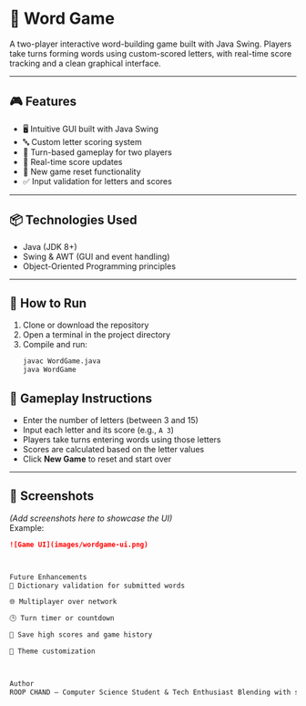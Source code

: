 # 🧠 Word Game

A two-player interactive word-building game built with Java Swing. Players take turns forming words using custom-scored letters, with real-time score tracking and a clean graphical interface.

---

## 🎮 Features

- 🖥️ Intuitive GUI built with Java Swing
- 🔤 Custom letter scoring system
- 🔁 Turn-based gameplay for two players
- 🧮 Real-time score updates
- 🔄 New game reset functionality
- ✅ Input validation for letters and scores

---

## 📦 Technologies Used

- Java (JDK 8+)
- Swing & AWT (GUI and event handling)
- Object-Oriented Programming principles

---

## 🚀 How to Run

1. Clone or download the repository
2. Open a terminal in the project directory
3. Compile and run:
   ```bash
   javac WordGame.java
   java WordGame


## 🧩 Gameplay Instructions

- Enter the number of letters (between 3 and 15)
- Input each letter and its score (e.g., `A 3`)
- Players take turns entering words using those letters
- Scores are calculated based on the letter values
- Click **New Game** to reset and start over

---

## 📸 Screenshots

*(Add screenshots here to showcase the UI)*  
Example:
```markdown
![Game UI](images/wordgame-ui.png)



Future Enhancements
🧠 Dictionary validation for submitted words

🌐 Multiplayer over network

🕒 Turn timer or countdown

💾 Save high scores and game history

🎨 Theme customization



Author
ROOP CHAND — Computer Science Student & Tech Enthusiast Blending with software creativity. 
